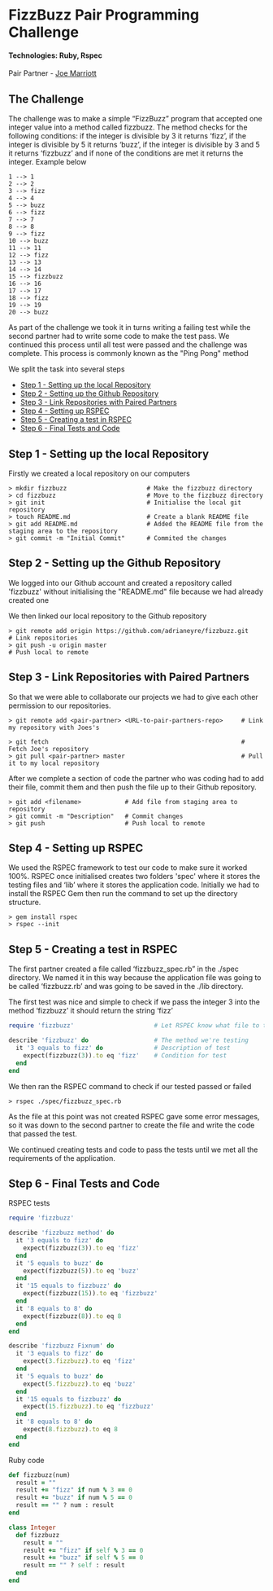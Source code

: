 # FizzBuzz Pair Programming Challenge #
#### Technologies: Ruby, Rspec
Pair Partner - [Joe Marriott](https://github.com/J-Marriott)

## The Challenge ##
The challenge was to make a simple “FizzBuzz” program that accepted one integer value into a method called fizzbuzz. The method checks for the following conditions: if the integer is divisible by 3 it returns ‘fizz’, if the integer is divisible by 5 it returns ‘buzz’, if the integer is divisible by 3 and 5 it returns ‘fizzbuzz’ and if none of the conditions are met it returns the integer. Example below
```shell
1 --> 1
2 --> 2
3 --> fizz
4 --> 4
5 --> buzz
6 --> fizz
7 --> 7
8 --> 8
9 --> fizz
10 --> buzz
11 --> 11
12 --> fizz
13 --> 13
14 --> 14
15 --> fizzbuzz
16 --> 16
17 --> 17
18 --> fizz
19 --> 19
20 --> buzz
```

As part of the challenge we took it in turns writing a failing test while the second partner had to write some code to make the test pass. We continued this process until all test were passed and the challenge was complete. This process is commonly  known as the "Ping Pong" method

We split the task into several steps

* [Step 1 - Setting up the local Repository](#step1)
* [Step 2  - Setting up the Github Repository](#step2)
* [Step 3 - Link Repositories with Paired Partners](#step3)
* [Step 4 - Setting up RSPEC](#step4)
* [Step 5 - Creating a test in RSPEC](#step5)
* [Step 6 - Final Tests and Code](#step6)

## <a name="step1"><b>Step 1</b> - Setting up the local Repository</a> ##

Firstly we created a local repository on our computers

```shell
> mkdir fizzbuzz                      # Make the fizzbuzz directory
> cd fizzbuzz                         # Move to the fizzbuzz directory
> git init                            # Initialise the local git repository
> touch README.md                     # Create a blank README file
> git add README.md                   # Added the README file from the staging area to the repository
> git commit -m "Initial Commit"      # Commited the changes
```

## <a name="step2"><b>Step 2</b> - Setting up the Github Repository</a> ##

We logged into our Github account and created a repository called 'fizzbuzz' without initialising the "README.md" file because we had already created one

We then linked our local repository to the Github repository

```shell
> git remote add origin https://github.com/adrianeyre/fizzbuzz.git    # Link repositories
> git push -u origin master                                           # Push local to remote
```

## <a name="step3"><b>Step 3</b> - Link Repositories with Paired Partners</a> ##

So that we were able to collaborate our projects we had to give each other permission to our repositories.

```shell
> git remote add <pair-partner> <URL-to-pair-partners-repo>     # Link my repository with Joes's

> git fetch                                                     # Fetch Joe's repository
> git pull <pair-partner> master                                # Pull it to my local repository
```

After we complete a section of code the partner who was coding had to add their file, commit them and then push the file up to their Github repository.

```shell
> git add <filename>            # Add file from staging area to repository
> git commit -m "Description"   # Commit changes
> git push                      # Push local to remote
```

## <a name="step4"><b>Step 4</b> - Setting up RSPEC</a> ##

We used the RSPEC framework to test our code to make sure it worked 100%. RSPEC once initialised creates two folders 'spec' where it stores the testing files and ‘lib’ where it stores the application code. Initially we had to install the RSPEC Gem then run the command to set up the directory structure.

```shell
> gem install rspec
> rspec --init
```

## <a name="step5"><b>Step 5</b> - Creating a test in RSPEC</a> ##

The first partner created a file called ‘fizzbuzz_spec.rb” in the ./spec directory. We named it in this way because the application file was going to be called ‘fizzbuzz.rb’ and was going to be saved in the ./lib directory.

The first test was nice and simple to check if we pass the integer 3 into the method ‘fizzbuzz’ it should return the string ‘fizz’

```ruby
require 'fizzbuzz'                      # Let RSPEC know what file to test

describe 'fizzbuzz' do                  # The method we're testing
  it '3 equals to fizz' do              # Description of test
    expect(fizzbuzz(3)).to eq 'fizz'    # Condition for test
  end
end
```

We then ran the RSPEC command to check if our tested passed or failed

```shell
> rspec ./spec/fizzbuzz_spec.rb
```

As the file at this point was not created RSPEC gave some error messages, so it was down to the second partner to create the file and write the code that passed the test.

We continued creating tests and code to pass the tests until we met all the requirements of the application.

## <a name="step6"><b>Step 6</b> - Final Tests and Code</a> ###

RSPEC tests
```ruby
require 'fizzbuzz'

describe 'fizzbuzz method' do
  it '3 equals to fizz' do
    expect(fizzbuzz(3)).to eq 'fizz'
  end
  it '5 equals to buzz' do
    expect(fizzbuzz(5)).to eq 'buzz'
  end
  it '15 equals to fizzbuzz' do
    expect(fizzbuzz(15)).to eq 'fizzbuzz'
  end
  it '8 equals to 8' do
    expect(fizzbuzz(8)).to eq 8
  end
end

describe 'fizzbuzz Fixnum' do
  it '3 equals to fizz' do
    expect(3.fizzbuzz).to eq 'fizz'
  end
  it '5 equals to buzz' do
    expect(5.fizzbuzz).to eq 'buzz'
  end
  it '15 equals to fizzbuzz' do
    expect(15.fizzbuzz).to eq 'fizzbuzz'
  end
  it '8 equals to 8' do
    expect(8.fizzbuzz).to eq 8
  end
end
```

Ruby code
```ruby
def fizzbuzz(num)
  result = ""
  result += "fizz" if num % 3 == 0
  result += "buzz" if num % 5 == 0
  result == "" ? num : result
end

class Integer
  def fizzbuzz
    result = ""
    result += "fizz" if self % 3 == 0
    result += "buzz" if self % 5 == 0
    result == "" ? self : result
  end
end
```

